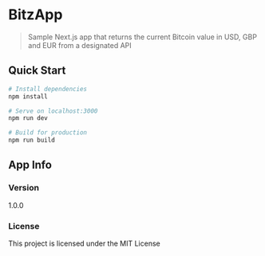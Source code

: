 # BitzApp

> Sample Next.js app that returns the current Bitcoin value in USD, GBP and EUR from a designated API

## Quick Start

``` bash
# Install dependencies
npm install

# Serve on localhost:3000
npm run dev

# Build for production
npm run build
```

## App Info


### Version

1.0.0

### License

This project is licensed under the MIT License
